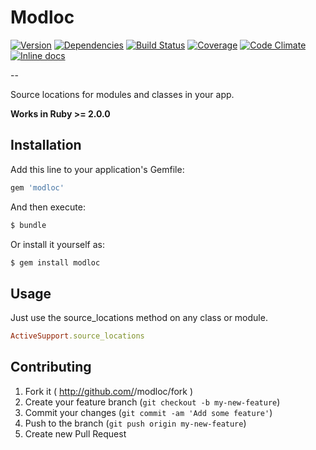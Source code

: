# Modloc

[![Version](http://allthebadges.io/jwaldrip/modloc/badge_fury.png)](http://allthebadges.io/jwaldrip/modloc/badge_fury)
[![Dependencies](http://allthebadges.io/jwaldrip/modloc/gemnasium.png)](http://allthebadges.io/jwaldrip/modloc/gemnasium)
[![Build Status](http://allthebadges.io/jwaldrip/modloc/travis.png)](http://allthebadges.io/jwaldrip/modloc/travis)
[![Coverage](http://allthebadges.io/jwaldrip/modloc/coveralls.png)](http://allthebadges.io/jwaldrip/modloc/coveralls)
[![Code Climate](http://allthebadges.io/jwaldrip/modloc/code_climate.png)](http://allthebadges.io/jwaldrip/modloc/code_climate)
[![Inline docs](http://inch-pages.github.io/github/jwaldrip/modloc.png)](http://inch-pages.github.io/github/jwaldrip/modloc)

--

Source locations for modules and classes in your app.

**Works in Ruby >= 2.0.0**

## Installation

Add this line to your application's Gemfile:

```ruby
gem 'modloc'
```

And then execute:

```sh
$ bundle
```

Or install it yourself as:

```sh
$ gem install modloc
```

## Usage

Just use the source_locations method on any class or module.

```ruby
ActiveSupport.source_locations
```

## Contributing

1. Fork it ( http://github.com/<my-github-username>/modloc/fork )
2. Create your feature branch (`git checkout -b my-new-feature`)
3. Commit your changes (`git commit -am 'Add some feature'`)
4. Push to the branch (`git push origin my-new-feature`)
5. Create new Pull Request
